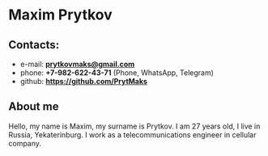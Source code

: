 # Maxim Prytkov

## Contacts:

- e-mail: **prytkovmaks@gmail.com**
- phone: **+7-982-622-43-71** (Phone, WhatsApp, Telegram)
- github: **https://github.com/PrytMaks**

## About me

Hello, my name is Maxim, my surname is Prytkov. I am 27 years old, I live in Russia, Yekaterinburg. I work as a telecommunications engineer in cellular company.